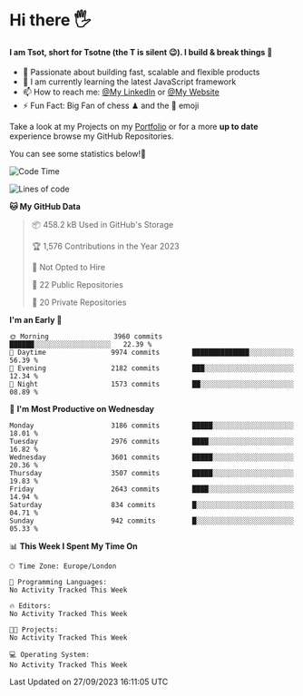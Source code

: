# Hi there :raised_hand_with_fingers_splayed:
#### I am Tsot, short for Tsotne (the T is silent :wink:). I build & break things :space_invader:
- :telescope: Passionate about building fast, scalable and flexible products
- :seedling: I am currently learning the latest JavaScript framework 
- :mailbox: How to reach me: [@My LinkedIn](https://www.linkedin.com/in/tsotne-gvadzabia/) or [@My Website](https://tsotne.co.uk/contact)
- :zap: Fun Fact: Big Fan of chess ♟ and the 👾 emoji

Take a look at my Projects on my [Portfolio](https://tsotne.co.uk/) or for a more **up to date** experience browse my GitHub Repositories.

You can see some statistics below!:space_invader:
<!--START_SECTION:waka-->
![Code Time](http://img.shields.io/badge/Code%20Time-761%20hrs%202%20mins-blue)

![Lines of code](https://img.shields.io/badge/From%20Hello%20World%20I%27ve%20Written-7.6%20million%20lines%20of%20code-blue)

**🐱 My GitHub Data** 

> 📦 458.2 kB Used in GitHub's Storage 
 > 
> 🏆 1,576 Contributions in the Year 2023
 > 
> 🚫 Not Opted to Hire
 > 
> 📜 22 Public Repositories 
 > 
> 🔑 20 Private Repositories 
 > 
**I'm an Early 🐤** 

```text
🌞 Morning                3960 commits        ██████░░░░░░░░░░░░░░░░░░░   22.39 % 
🌆 Daytime                9974 commits        ██████████████░░░░░░░░░░░   56.39 % 
🌃 Evening                2182 commits        ███░░░░░░░░░░░░░░░░░░░░░░   12.34 % 
🌙 Night                  1573 commits        ██░░░░░░░░░░░░░░░░░░░░░░░   08.89 % 
```
📅 **I'm Most Productive on Wednesday** 

```text
Monday                   3186 commits        █████░░░░░░░░░░░░░░░░░░░░   18.01 % 
Tuesday                  2976 commits        ████░░░░░░░░░░░░░░░░░░░░░   16.82 % 
Wednesday                3601 commits        █████░░░░░░░░░░░░░░░░░░░░   20.36 % 
Thursday                 3507 commits        █████░░░░░░░░░░░░░░░░░░░░   19.83 % 
Friday                   2643 commits        ████░░░░░░░░░░░░░░░░░░░░░   14.94 % 
Saturday                 834 commits         █░░░░░░░░░░░░░░░░░░░░░░░░   04.71 % 
Sunday                   942 commits         █░░░░░░░░░░░░░░░░░░░░░░░░   05.33 % 
```


📊 **This Week I Spent My Time On** 

```text
🕑︎ Time Zone: Europe/London

💬 Programming Languages: 
No Activity Tracked This Week

🔥 Editors: 
No Activity Tracked This Week

🐱‍💻 Projects: 
No Activity Tracked This Week

💻 Operating System: 
No Activity Tracked This Week
```


 Last Updated on 27/09/2023 16:11:05 UTC
<!--END_SECTION:waka-->
